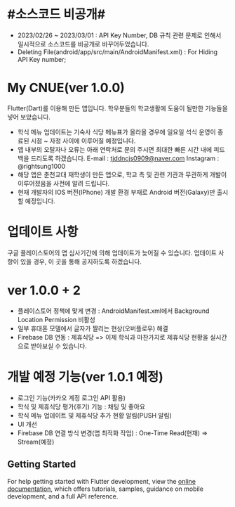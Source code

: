 # #소스코드 비공개#
- 2023/02/26 ~ 2023/03/01 : API Key Number, DB 규칙 관련 문제로 인해서 일시적으로 소스코드를 비공개로 바꾸어두었습니다.
- Deleting File(android/app/src/main/AndroidManifest.xml) : For Hiding API Key number;

# My CNUE(ver 1.0.0)
Flutter(Dart)를 이용해 만든 앱입니다.
학우분들의 학교생활에 도움이 될만한 기능들을 넣어 보았습니다.

- 학식 메뉴 업데이트는 기숙사 식당 메뉴표가 올라올 경우에 일요일 석식 운영이 종료된 시점 ~ 자정 사이에 이루어질 예정입니다.
- 앱 내부의 오탈자나 오류는 아래 연락처로 문의 주시면 최대한 빠른 시간 내에 피드백을 드리도록 하겠습니다.
  E-mail : tjddncjs0909@naver.com
  Instagram : @rightsung1000
- 해당 앱은 춘천교대 재학생이 만든 앱으로, 학교 측 및 관련 기관과 무관하게 개발이 이루어졌음을 사전에 알려 드립니다.
- 현재 개발자의 IOS 버전(IPhone) 개발 환경 부재로 Android 버전(Galaxy)만 출시할 예정입니다.

# 업데이트 사항
구글 플레이스토어의 앱 심사기간에 의해 업데이트가 늦어질 수 있습니다. 업데이트 사항이 있을 경우, 이 곳을 통해 공지하도록 하겠습니다.

# ver 1.0.0 + 2
- 플레이스토어 정책에 맞게 변경 : AndroidManifest.xml에서 Background Location Permission 비활성
- 일부 휴대폰 모델에서 글자가 짤리는 현상(오버플로우) 해결
- Firebase DB 연동 : 제휴식당 => 이제 학식과 마찬가지로 제휴식당 현황을 실시간으로 받아보실 수 있습니다.

# 개발 예정 기능(ver 1.0.1 예정)
- 로그인 기능(카카오 계정 로그인 API 활용)
- 학식 및 제휴식당 평가(후기) 기능 : 채팅 및 좋아요
- 학식 메뉴 업데이트 및 제휴식당 추가 현황 알림(PUSH 알림)
- UI 개선
- Firebase DB 연결 방식 변경(앱 최적화 작업) : One-Time Read(현재) => Stream(예정)

## Getting Started

For help getting started with Flutter development, view the
[online documentation](https://docs.flutter.dev/), which offers tutorials,
samples, guidance on mobile development, and a full API reference.
